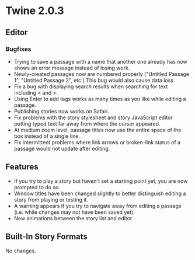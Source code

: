 # Twine 2.0.3

## Editor

### Bugfixes

- Trying to save a passage with a name that another one already has
    now shows an error message instead of losing work.
- Newly-created passages now are numbered properly ("Untitled Passage
    1", "Untitled Passage 2", etc.) This bug would also cause data loss.
- Fix a bug with displaying search results when searching for text
    including \< and \>.
- Using Enter to add tags works as many times as you like while
    editing a passage.
- Publishing stories now works on Safari.
- Fix problems with the story stylesheet and story JavaScript editor
    putting typed text far away from where the cursor appeared.
- At medium zoom level, passage titles now use the entire space of the
    box instead of a single line.
- Fix intermittent problems where link arrows or broken-link status of
    a passage would not update after editing.

## Features

- If you try to play a story but haven't set a starting point yet, you
    are now prompted to do so.
- Window titles have been changed slightly to better distinguish
    editing a story from playing or testing it.
- A warning appears if you try to navigate away from editing a passage
    (i.e. while changes may not have been saved yet).
- New animations between the story list and editor.

## Built-In Story Formats

No changes.
